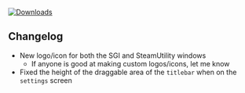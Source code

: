 [![Downloads](https://img.shields.io/github/downloads/zevnda/steam-game-idler/1.6.2/total?style=for-the-badge&logo=github&color=137eb5)](https://github.com/zevnda/steam-game-idler/releases/download/1.6.2/Steam.Game.Idler_1.6.2_x64_en-US.msi)

## Changelog
- New logo/icon for both the SGI and SteamUtility windows
  - If anyone is good at making custom logos/icons, let me know
- Fixed the height of the draggable area of the `titlebar` when on the `settings` screen
